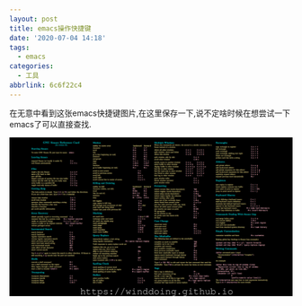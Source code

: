 ```yaml
---
layout: post
title: emacs操作快捷键
date: '2020-07-04 14:18'
tags:
  - emacs
categories:
  - 工具
abbrlink: 6c6f22c4
---
```



在无意中看到这张emacs快捷键图片,在这里保存一下,说不定啥时候在想尝试一下emacs了可以直接查找.

<!--more-->

![emacs](/images/2020/07/emacs.png)
